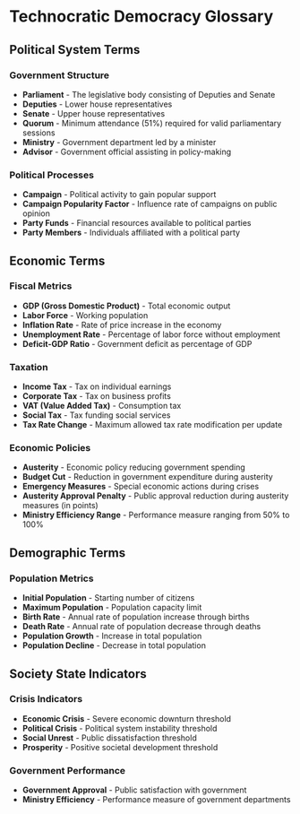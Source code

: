 # Technocratic Democracy Glossary

## Political System Terms

### Government Structure

- **Parliament** - The legislative body consisting of Deputies and Senate
- **Deputies** - Lower house representatives
- **Senate** - Upper house representatives
- **Quorum** - Minimum attendance (51%) required for valid parliamentary sessions
- **Ministry** - Government department led by a minister
- **Advisor** - Government official assisting in policy-making

### Political Processes

- **Campaign** - Political activity to gain popular support
- **Campaign Popularity Factor** - Influence rate of campaigns on public opinion
- **Party Funds** - Financial resources available to political parties
- **Party Members** - Individuals affiliated with a political party

## Economic Terms

### Fiscal Metrics

- **GDP (Gross Domestic Product)** - Total economic output
- **Labor Force** - Working population
- **Inflation Rate** - Rate of price increase in the economy
- **Unemployment Rate** - Percentage of labor force without employment
- **Deficit-GDP Ratio** - Government deficit as percentage of GDP

### Taxation

- **Income Tax** - Tax on individual earnings
- **Corporate Tax** - Tax on business profits
- **VAT (Value Added Tax)** - Consumption tax
- **Social Tax** - Tax funding social services
- **Tax Rate Change** - Maximum allowed tax rate modification per update

### Economic Policies

- **Austerity** - Economic policy reducing government spending
- **Budget Cut** - Reduction in government expenditure during austerity
- **Emergency Measures** - Special economic actions during crises
- **Austerity Approval Penalty** - Public approval reduction during austerity measures (in points)
- **Ministry Efficiency Range** - Performance measure ranging from 50% to 100%

## Demographic Terms

### Population Metrics

- **Initial Population** - Starting number of citizens
- **Maximum Population** - Population capacity limit
- **Birth Rate** - Annual rate of population increase through births
- **Death Rate** - Annual rate of population decrease through deaths
- **Population Growth** - Increase in total population
- **Population Decline** - Decrease in total population

## Society State Indicators

### Crisis Indicators

- **Economic Crisis** - Severe economic downturn threshold
- **Political Crisis** - Political system instability threshold
- **Social Unrest** - Public dissatisfaction threshold
- **Prosperity** - Positive societal development threshold

### Government Performance

- **Government Approval** - Public satisfaction with government
- **Ministry Efficiency** - Performance measure of government departments
